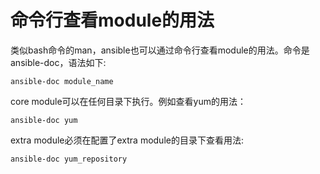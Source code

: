 # 命令行查看module的用法

类似bash命令的man，ansible也可以通过命令行查看module的用法。命令是ansible-doc，语法如下:

```
ansible-doc module_name
```

core module可以在任何目录下执行。例如查看yum的用法：

```
ansible-doc yum
```

extra module必须在配置了extra module的目录下查看用法:

```
ansible-doc yum_repository
```




